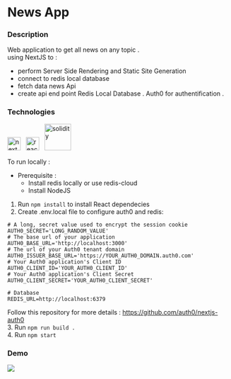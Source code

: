 # News App


### Description
Web application to get all news on any topic .<br/>
using NextJS to : 
- perform Server Side Rendering and Static Site Generation
- connect to redis local database
- fetch data news Api
- create api end point
Redis Local Database .
Auth0 for authentification .



### Technologies


 <img  alt="next" width="30px" src="https://seeklogo.com/images/N/next-js-logo-8FCFF51DD2-seeklogo.com.png" />  &nbsp;  <img  alt="react" width="30px" src="https://grafikart.fr/uploads/icons/redis.svg" /> &nbsp;
<img  alt="solidity" width="60px" src="https://www.drupal.org/files/project-images/brand%20evolution_logo_Auth0_black.png" />

To run locally : 
- Prerequisite : 
   - Install redis locally or use redis-cloud 
   - Install NodeJS
                  
1. Run  ```npm install```  to install React dependecies
2. Create .env.local file to configure auth0 and redis:
```
# A long, secret value used to encrypt the session cookie
AUTH0_SECRET='LONG_RANDOM_VALUE'
# The base url of your application
AUTH0_BASE_URL='http://localhost:3000'
# The url of your Auth0 tenant domain
AUTH0_ISSUER_BASE_URL='https://YOUR_AUTH0_DOMAIN.auth0.com'
# Your Auth0 application's Client ID
AUTH0_CLIENT_ID='YOUR_AUTH0_CLIENT_ID'
# Your Auth0 application's Client Secret
AUTH0_CLIENT_SECRET='YOUR_AUTH0_CLIENT_SECRET'

# Database
REDIS_URL=http://localhost:6379
``` 
Follow this repository for more details : https://github.com/auth0/nextjs-auth0 <br/>
3. Run  ```npm run build .``` <br/>
4. Run  ```npm start``` <br />

### Demo 
![](https://github.com/Ramy99-dev/nextjs-news-app/blob/master/media/demo.gif)

